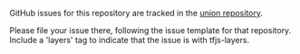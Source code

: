 GitHub issues for this repository are tracked in the 
[union repository](https://github.com/tensorflow/tfjs/issues).

Please file your issue there, following the issue template for that repository.
Include a 'layers' tag to indicate that the issue is with tfjs-layers.
